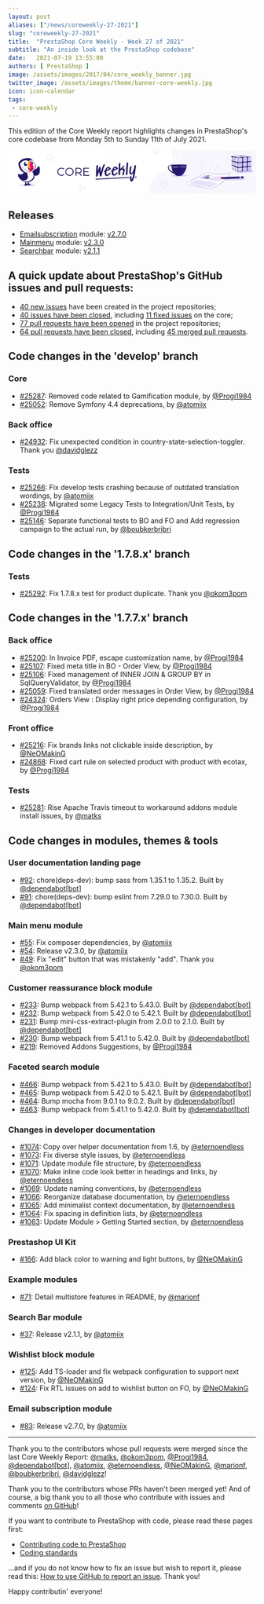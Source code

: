 ```yaml
---
layout: post
aliases: ["/news/coreweekly-27-2021"]
slug: "coreweekly-27-2021"
title:  "PrestaShop Core Weekly - Week 27 of 2021"
subtitle: "An inside look at the PrestaShop codebase"
date:   2021-07-19 13:55:00
authors: [ PrestaShop ]
image: /assets/images/2017/04/core_weekly_banner.jpg
twitter_image: /assets/images/theme/banner-core-weekly.jpg
icon: icon-calendar
tags:
 - core-weekly
---
```


This edition of the Core Weekly report highlights changes in PrestaShop's core codebase from Monday 5th to Sunday 11th of July 2021.

![Core Weekly banner](/assets/images/2018/12/banner-core-weekly.jpg)


## Releases

* [Emailsubscription](https://github.com/PrestaShop/ps_emailsubscription) module: [v2.7.0](https://github.com/PrestaShop/ps_emailsubscription/releases/tag/v2.7.0)
* [Mainmenu](https://github.com/PrestaShop/ps_mainmenu) module: [v2.3.0](https://github.com/PrestaShop/ps_mainmenu/releases/tag/v2.3.0)
* [Searchbar](https://github.com/PrestaShop/ps_searchbar) module: [v2.1.1](https://github.com/PrestaShop/ps_searchbar/releases/tag/v2.1.1)


## A quick update about PrestaShop's GitHub issues and pull requests:

- [40 new issues](https://github.com/search?q=org%3APrestaShop+is%3Apublic++-repo%3Aprestashop%2Fprestashop.github.io++is%3Aissue+created%3A2021-07-05..2021-07-11) have been created in the project repositories;
- [40 issues have been closed](https://github.com/search?q=org%3APrestaShop+is%3Apublic++-repo%3Aprestashop%2Fprestashop.github.io++is%3Aissue+closed%3A2021-07-05..2021-07-11), including [11 fixed issues](https://github.com/search?q=org%3APrestaShop+is%3Apublic++-repo%3Aprestashop%2Fprestashop.github.io++is%3Aissue+label%3Afixed+closed%3A2021-07-05..2021-07-11) on the core;
- [77 pull requests have been opened](https://github.com/search?q=org%3APrestaShop+is%3Apublic++-repo%3Aprestashop%2Fprestashop.github.io++is%3Apr+created%3A2021-07-05..2021-07-11) in the project repositories;
- [64 pull requests have been closed](https://github.com/search?q=org%3APrestaShop+is%3Apublic++-repo%3Aprestashop%2Fprestashop.github.io++is%3Apr+closed%3A2021-07-05..2021-07-11), including [45 merged pull requests](https://github.com/search?q=org%3APrestaShop+is%3Apublic++-repo%3Aprestashop%2Fprestashop.github.io++is%3Apr+merged%3A2021-07-05..2021-07-11).



## Code changes in the 'develop' branch


### Core
* [#25287](https://github.com/PrestaShop/PrestaShop/pull/25287): Removed code related to Gamification module, by [@Progi1984](https://github.com/Progi1984)
* [#25052](https://github.com/PrestaShop/PrestaShop/pull/25052): Remove Symfony 4.4 deprecations, by [@atomiix](https://github.com/atomiix)


### Back office
* [#24932](https://github.com/PrestaShop/PrestaShop/pull/24932): Fix unexpected condition in country-state-selection-toggler. Thank you [@davidglezz](https://github.com/davidglezz)


### Tests
* [#25266](https://github.com/PrestaShop/PrestaShop/pull/25266): Fix develop tests crashing because of outdated translation wordings, by [@atomiix](https://github.com/atomiix)
* [#25238](https://github.com/PrestaShop/PrestaShop/pull/25238): Migrated some Legacy Tests to Integration/Unit Tests, by [@Progi1984](https://github.com/Progi1984)
* [#25146](https://github.com/PrestaShop/PrestaShop/pull/25146): Separate functional tests to BO and FO and Add regression campaign to the actual run, by [@boubkerbribri](https://github.com/boubkerbribri)


## Code changes in the '1.7.8.x' branch


### Tests
* [#25292](https://github.com/PrestaShop/PrestaShop/pull/25292): Fix 1.7.8.x test for product duplicate. Thank you [@okom3pom](https://github.com/okom3pom)


## Code changes in the '1.7.7.x' branch


### Back office
* [#25200](https://github.com/PrestaShop/PrestaShop/pull/25200): In Invoice PDF, escape customization name, by [@Progi1984](https://github.com/Progi1984)
* [#25107](https://github.com/PrestaShop/PrestaShop/pull/25107): Fixed meta title in BO - Order View, by [@Progi1984](https://github.com/Progi1984)
* [#25106](https://github.com/PrestaShop/PrestaShop/pull/25106): Fixed management of INNER JOIN & GROUP BY in SqlQueryValidator, by [@Progi1984](https://github.com/Progi1984)
* [#25059](https://github.com/PrestaShop/PrestaShop/pull/25059): Fixed translated order messages in Order View, by [@Progi1984](https://github.com/Progi1984)
* [#24324](https://github.com/PrestaShop/PrestaShop/pull/24324): Orders View : Display right price depending configuration, by [@Progi1984](https://github.com/Progi1984)


### Front office
* [#25216](https://github.com/PrestaShop/PrestaShop/pull/25216): Fix brands links not clickable inside description, by [@NeOMakinG](https://github.com/NeOMakinG)
* [#24868](https://github.com/PrestaShop/PrestaShop/pull/24868): Fixed cart rule on selected product with product with ecotax, by [@Progi1984](https://github.com/Progi1984)


### Tests
* [#25281](https://github.com/PrestaShop/PrestaShop/pull/25281): Rise Apache Travis timeout to workaround addons module install issues, by [@matks](https://github.com/matks)


## Code changes in modules, themes & tools


### User documentation landing page
* [#92](https://github.com/PrestaShop/user-documentation-landing/pull/92): chore(deps-dev): bump sass from 1.35.1 to 1.35.2. Built by [@dependabot[bot]](https://github.com/apps/dependabot)
* [#91](https://github.com/PrestaShop/user-documentation-landing/pull/91): chore(deps-dev): bump eslint from 7.29.0 to 7.30.0. Built by [@dependabot[bot]](https://github.com/apps/dependabot)


### Main menu module
* [#55](https://github.com/PrestaShop/ps_mainmenu/pull/55): Fix composer dependencies, by [@atomiix](https://github.com/atomiix)
* [#54](https://github.com/PrestaShop/ps_mainmenu/pull/54): Release v2.3.0, by [@atomiix](https://github.com/atomiix)
* [#49](https://github.com/PrestaShop/ps_mainmenu/pull/49): Fix "edit" button that was mistakenly "add". Thank you [@okom3pom](https://github.com/okom3pom)


### Customer reassurance block module
* [#233](https://github.com/PrestaShop/blockreassurance/pull/233): Bump webpack from 5.42.1 to 5.43.0. Built by [@dependabot[bot]](https://github.com/apps/dependabot)
* [#232](https://github.com/PrestaShop/blockreassurance/pull/232): Bump webpack from 5.42.0 to 5.42.1. Built by [@dependabot[bot]](https://github.com/apps/dependabot)
* [#231](https://github.com/PrestaShop/blockreassurance/pull/231): Bump mini-css-extract-plugin from 2.0.0 to 2.1.0. Built by [@dependabot[bot]](https://github.com/apps/dependabot)
* [#230](https://github.com/PrestaShop/blockreassurance/pull/230): Bump webpack from 5.41.1 to 5.42.0. Built by [@dependabot[bot]](https://github.com/apps/dependabot)
* [#219](https://github.com/PrestaShop/blockreassurance/pull/219): Removed Addons Suggestions, by [@Progi1984](https://github.com/Progi1984)


### Faceted search module
* [#466](https://github.com/PrestaShop/ps_facetedsearch/pull/466): Bump webpack from 5.42.1 to 5.43.0. Built by [@dependabot[bot]](https://github.com/apps/dependabot)
* [#465](https://github.com/PrestaShop/ps_facetedsearch/pull/465): Bump webpack from 5.42.0 to 5.42.1. Built by [@dependabot[bot]](https://github.com/apps/dependabot)
* [#464](https://github.com/PrestaShop/ps_facetedsearch/pull/464): Bump mocha from 9.0.1 to 9.0.2. Built by [@dependabot[bot]](https://github.com/apps/dependabot)
* [#463](https://github.com/PrestaShop/ps_facetedsearch/pull/463): Bump webpack from 5.41.1 to 5.42.0. Built by [@dependabot[bot]](https://github.com/apps/dependabot)


### Changes in developer documentation
* [#1074](https://github.com/PrestaShop/docs/pull/1074): Copy over helper documentation from 1.6, by [@eternoendless](https://github.com/eternoendless)
* [#1073](https://github.com/PrestaShop/docs/pull/1073): Fix diverse style issues, by [@eternoendless](https://github.com/eternoendless)
* [#1071](https://github.com/PrestaShop/docs/pull/1071): Update module file structure, by [@eternoendless](https://github.com/eternoendless)
* [#1070](https://github.com/PrestaShop/docs/pull/1070): Make inline code look better in headings and links, by [@eternoendless](https://github.com/eternoendless)
* [#1069](https://github.com/PrestaShop/docs/pull/1069): Update naming conventions, by [@eternoendless](https://github.com/eternoendless)
* [#1066](https://github.com/PrestaShop/docs/pull/1066): Reorganize database documentation, by [@eternoendless](https://github.com/eternoendless)
* [#1065](https://github.com/PrestaShop/docs/pull/1065): Add minimalist context documentation, by [@eternoendless](https://github.com/eternoendless)
* [#1064](https://github.com/PrestaShop/docs/pull/1064): Fix spacing in definition lists, by [@eternoendless](https://github.com/eternoendless)
* [#1063](https://github.com/PrestaShop/docs/pull/1063): Update Module > Getting Started section, by [@eternoendless](https://github.com/eternoendless)


### Prestashop UI Kit
* [#166](https://github.com/PrestaShop/prestashop-ui-kit/pull/166): Add black color to warning and light buttons, by [@NeOMakinG](https://github.com/NeOMakinG)


### Example modules
* [#71](https://github.com/PrestaShop/example-modules/pull/71): Detail multistore features in README, by [@marionf](https://github.com/marionf)


### Search Bar module
* [#37](https://github.com/PrestaShop/ps_searchbar/pull/37): Release v2.1.1, by [@atomiix](https://github.com/atomiix)


### Wishlist block module
* [#125](https://github.com/PrestaShop/blockwishlist/pull/125): Add TS-loader and fix webpack configuration to support next version, by [@NeOMakinG](https://github.com/NeOMakinG)
* [#124](https://github.com/PrestaShop/blockwishlist/pull/124): Fix RTL issues on add to wishlist button on FO, by [@NeOMakinG](https://github.com/NeOMakinG)


### Email subscription module
* [#83](https://github.com/PrestaShop/ps_emailsubscription/pull/83): Release v2.7.0, by [@atomiix](https://github.com/atomiix)


<hr />

Thank you to the contributors whose pull requests were merged since the last Core Weekly Report: [@matks](https://github.com/matks), [@okom3pom](https://github.com/okom3pom), [@Progi1984](https://github.com/Progi1984), [@dependabot[bot]](https://github.com/apps/dependabot), [@atomiix](https://github.com/atomiix), [@eternoendless](https://github.com/eternoendless), [@NeOMakinG](https://github.com/NeOMakinG), [@marionf](https://github.com/marionf), [@boubkerbribri](https://github.com/boubkerbribri), [@davidglezz](https://github.com/davidglezz)!

Thank you to the contributors whose PRs haven't been merged yet! And of course, a big thank you to all those who contribute with issues and comments [on GitHub](https://github.com/PrestaShop/PrestaShop)!

If you want to contribute to PrestaShop with code, please read these pages first:

 * [Contributing code to PrestaShop](https://devdocs.prestashop.com/1.7/contribute/contribution-guidelines/)
 * [Coding standards](https://devdocs.prestashop.com/1.7/development/coding-standards/)

...and if you do not know how to fix an issue but wish to report it, please read this: [How to use GitHub to report an issue](https://devdocs.prestashop.com/1.7/contribute/contribute-reporting-issues/). Thank you!

Happy contributin' everyone!
